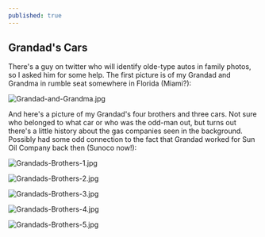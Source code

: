 ```yaml
---
published: true
---
```

## Grandad's Cars

There's a guy on twitter who will identify olde-type autos in family photos, so I asked him for some help. The first picture is of my Grandad and Grandma in rumble seat somewhere in Florida (Miami?):

![Grandad-and-Grandma.jpg]({{site.baseurl}}/images/Grandad-and-Grandma.jpg)

<!--more-->

And here's a picture of my Grandad's four brothers and three cars. Not sure who belonged to what car or who was the odd-man out, but turns out there's a little history about the gas companies seen in the background. Possibly had some odd connection to the fact that Grandad worked for Sun Oil Company back then (Sunoco now!):

![Grandads-Brothers-1.jpg]({{site.baseurl}}/images/Grandads-Brothers-1.jpg)

![Grandads-Brothers-2.jpg]({{site.baseurl}}/images/Grandads-Brothers-2.jpg)

![Grandads-Brothers-3.jpg]({{site.baseurl}}/images/Grandads-Brothers-3.jpg)

![Grandads-Brothers-4.jpg]({{site.baseurl}}/images/Grandads-Brothers-4.jpg)

![Grandads-Brothers-5.jpg]({{site.baseurl}}/images/Grandads-Brothers-5.jpg)




